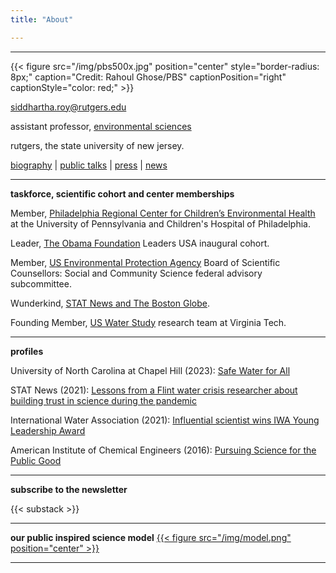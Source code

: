 ```yaml
---
title: "About"

---
```


------
{{< figure src="/img/pbs500x.jpg" position="center" style="border-radius: 8px;" caption="Credit: Rahoul Ghose/PBS" captionPosition="right" captionStyle="color: red;" >}}

[siddhartha.roy@rutgers.edu](mailto:siddhartha.roy@rutgers.edu)

assistant professor, [environmental sciences](https://envsci.rutgers.edu/)

rutgers, the state university of new jersey.

[biography](/bio/) | [public talks](/events/) | [press](/press/) | [news](/posts/)

------
**taskforce, scientific cohort and center memberships**

Member, [Philadelphia Regional Center for Children’s Environmental Health](https://prcceh.upenn.edu/people/siddhartha-roy-phd/) at the University of Pennsylvania and Children's Hospital of Philadelphia.

Leader, [The Obama Foundation](https://www.obama.org/programs/leaders/usa/2023/siddhartha-roy/) Leaders USA inaugural cohort.

Member, [US Environmental Protection Agency](https://www.epa.gov/bosc/social-and-community-science-subcommittee) Board of Scientific Counsellors: Social and Community Science federal advisory subcommittee.

Wunderkind, [STAT News and The Boston Globe](https://www.statnews.com/wunderkinds-2021/siddhartha-roy/).

Founding Member, [US Water Study](https://www.uswaterstudy.org) research team at Virginia Tech.

------
**profiles**

University of North Carolina at Chapel Hill (2023): [Safe Water for All](https://endeavors.unc.edu/safe-water-for-all/)

STAT News (2021): [Lessons from a Flint water crisis researcher about building trust in science during the pandemic](https://www.statnews.com/2021/11/18/flint-water-science-trust-covid19/)

International Water Association (2021): [Influential scientist wins IWA Young Leadership Award](https://iwa-network.org/press/influential-scientist-wins-iwa-young-leadership-award/)

American Institute of Chemical Engineers (2016): [Pursuing Science for the Public Good](https://www.aiche.org/resources/publications/cep/2016/december/profile-pursuing-science-public-good)

------
**subscribe to the newsletter**

{{< substack >}}

------
**our public inspired science model**
[{{< figure src="/img/model.png" position="center" >}}](https://onlineethics.org/sites/onlineethics/files/2021-09/NAE%20Edwards%20Roy%20Submission.pdf)

------
